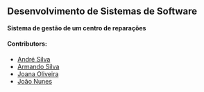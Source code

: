 ## Desenvolvimento de Sistemas de Software
 **Sistema de gestão de um centro de reparações**

#### Contributors:
 - [André Silva](https://github.com/AndreFGSilva)
 - [Armando Silva](https://github.com/ArmandoBSilva99)
 - [Joana Oliveira](https://github.com/joanaaVO)
 - [João Nunes](https://github.com/StOnEOP)
